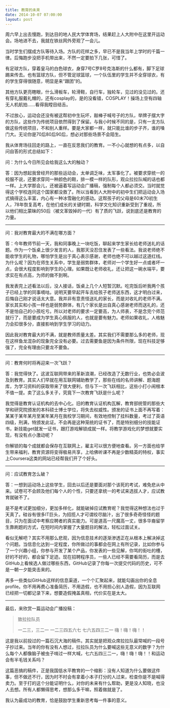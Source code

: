 ```yaml
---
title: 教育的未来
date: 2014-10-07 07:00:00
layout: post
---
```


周六早上出去慢跑，到达目的地人民大学体育场，结果赶上人大附中在这里开运动会。场地进不去，我就在铁丝网外旁观了一会儿。

当时学生们摆成方队等待入场。方队的花样之多，早已不是我当年上学时的千篇一律。后悔跑步没把手机带出来，不然一定要拍下几张，可惜了。

有足球方队，穿着皇马的白色球衣，身穿7号C罗8号克洛斯的什么都有，脚下足球踢来传去。也有篮球方队，但不管足球篮球，一个队伍里的学生并不全穿球衣，有的学生穿得很随意，明显是来“跟团”的。

其他方队更亮瞎眼，什么滑板车，轮滑鞋，自行车，独轮车，见过的没见过的。还有穿礼服戴礼帽的，还有cosplay的，是的没看错，COSPLAY！操场上空有四轴无人机航拍……看得我瞠目结舌。

不过放心，运动会还没有被这帮初中生玩坏，敲棒子喊号子的方队，举牌子摆大字的方队，这些作为传统项目依然得到了保留。与我小时候不同的是，只有一支方队做这些传统项目，不和别人重样。要是大家都一样，就只能比谁的步子齐，谁的嗓门大。无论你是70后80后90后，想必对那些场景不会陌生。

我从体育场往回走的路上，一直在反思我们的教育。一不小心就想的有点多，以自问自答的形式总结如下：

问：为什么今日所见会给我这么大的触动？

答：因为想起我曾经开的那些运动会，太单调乏味，太军事化了。被要求穿统一的校服不说，还要求穿同一种颜色的鞋，排一模一样的队形，观众拉拉队喊的话也都一样。上大学那会儿，还被逼着写运动会广播稿，强制每个人都必须交。当时就觉得这个学校连同这个国家都没救了。所以当看到人大附中的初中生们把运动会入场式搞得这么丰富，内心有一种冰雪融化的感动。这帮孩子的父母是60末70初生人，78年恢复高考，在他们成长的关键时期，科学文化知识重新受到了重视，所以他们相比蒙昧的50后（被文革毁掉的一代）有了质的飞跃，说到底还是教育的力量。

<hr/>

问：我对教育最大的不满在哪方面？

答：今年教师节前一天，我和同事晚上一块吃饭，聊起来学生家长给老师送礼的话题。作为一个饭桌上很少发言的人，我那天没忍住发表了一些看法。我说老师绝不能收学生的礼物，哪怕学生是出于真心表示感谢，老师也绝不可以越过这道红线。为什么呢？因为在师生关系中，学生是弱势群体，老师对一个学生好一点或者坏一点，会很大程度影响到学生的心理。如果既让老师收礼，还让把这一碗水端平，要求实在有点高，为师的做不到啊。

我发表完上述看法以后，没人接话，饭桌上几个人短暂沉默。吃完饭后听我两个孩子已经上学的同事嘀咕，说明天要早起开车去给孩子老师送东西，这才明白过来，后悔自己刚才说话太大意。我并非有意责怪送礼的家长，而是对收礼的老师不满。家长其实和小孩一样也是弱势群体，有几个家长是出自真心感谢老师而送礼的，还不是怕自己的小孩吃亏。所以对老师的要求一定要高，为人师表，不是念完个师范就行了，而是要成为学生真心佩服的人，也就是要有魅力。老师如果收礼，人格魅力会扣很多分，直接影响到学生学习的动力。

因此我对教育最大的不满，就是教师质量太差。其实我们不需要那么多的老师，现在这样鱼龙混杂的现象完全没有必要。过去需要鱼是因为条件所限，现在科技足够强了，完全有理由只要龙不要鱼。

<hr/>

问：教育何时将再迎来一次飞跃？

答：我觉得快了。这波互联网带来的革新浪潮，已经改造了无数行业，也势必会波及到教育。其实人们早就在用互联网辅助教学了，那些在线的名师讲解、题海题库，为学习资料的获取带来了很大便利，但与下一次飞跃相比，这些小打小闹根本不值一提。卖了这么多关子，究竟下一次教育飞跃是什么呢？

我觉得是教育认证机构的去中心化。旧的教育认证机构瓦解，教育部统管的那些大学和研究院颁发的本科硕士博士学位，将失去权威性。颁发的证书上面不再写着：某某于某年某月至某年某月在我校学习期间，有效地控制了挂科数量，考过了英语四级，刑满，特颁发此证。不会再是这种笼统的证书了，而是特别细分的技能证书，新技能get就发一证书，跟打游戏解锁成就一样。将教学游戏化的梦想就要实现，有没有点小激动呢？

你解锁的每个成就都会保存在互联网上，雇主可以很方便地查看。另一方面也给学生带来福利，教育资源将变得极易共享，上哈佛听课不再是少数精英的特权，事实上Coursera这类的网站已经帮我们开了个好头。

<hr/>

问：应试教育怎么破？

答：一想到运动场上这些学生，回去以后还是要面对那个该死的考试，难免悲从中来。试卷可不会顾及他们每个人的个性，只要还拿统一的考试来选拔人才，应试教育就破不了。

是不是考试更加细分，更加多样化，就能破掉应试教育呢？我觉得这种想法也过于天真了。硅谷有很多IT巨头，为招揽人才可谓绞尽脑汁，出了很多奇奇怪怪的题目，只为在面试中考察应聘者的真实能力。可是道高一尺魔高一丈，很多华裔留学生靠刷题的方式，在短时间内掌握了大量题目的解法，轻松过面试关。

看似无解吧？其实不用那么悲观，因为信息技术的逐渐渗透正在从根本上解决掉这个问题。当信息化达到一定程度，你所做过的事都会在网上有所记录，比如你参与了一个兴趣小组，你参与开发了某个产品，你发表的一些见解，你骂的街吐的槽，好的不好的，都会留下足迹。现在招聘程序员，一些人已经不需要看简历，而是去GitHub上看候选人做过哪些东西，GitHub记录了你每一次提交代码的历史，可不是一朝一夕能突击来的。

再多一些类似GitHub这样的信息渠道，一个个汇聚起来，就能勾画出你的全息profile。你不用再费心准备简历，不用造假，也不用担心别人造假，因为互联网已经把一切都记录下来，想要造假掩盖真相，代价实在是太大。

<hr/>

最后，来欣赏一篇运动会广播投稿：

> 致拉拉队员
>
> 一二三，三二一
> 一二三四五六七
> 七六五四三二一
> 嗨！嗨！嗨！！

这是我以前投过的一篇石沉大海的稿件。其实就是把观众席拉拉队最常喊的一段号子抄过来。当年的你有没有人想过，拉拉队员为什么要喊这些无意义的数字？为什么每个人都像脑子被虫子啃过一样大喊，七六五四三二一，嗨！嗨！嗨！！和运动会有半毛钱关系吗？

这篇恶搞的稿件，正是我国低水平教育的一个缩影：没有人知道为什么要做这件事，但不做还不行，因为时不时会有拿着小本子打分的人过来，检查你是不是喊得卖力。至于打的这个分能证明什么，对你的未来有什么帮助，更是没人知晓，也没人去想。所有人都懒得思考，想那么多干嘛，照着做就是了。

我认为最成功的教育，恰是鼓励学生重新思考每一件事的意义。
